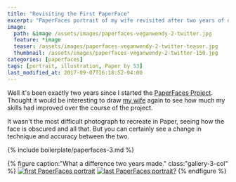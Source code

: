 ```yaml
---
title: "Revisiting the First PaperFace"
excerpt: "PaperFaces portrait of my wife revisited after two years of drawing with Paper."
image: 
  path: &image /assets/images/paperfaces-veganwendy-2-twitter.jpg 
  feature: *image
  teaser: /assets/images/paperfaces-veganwendy-2-twitter-teaser.jpg
  thumbnail: /assets/images/paperfaces-veganwendy-2-twitter-150.jpg
categories: [paperfaces]
tags: [portrait, illustration, Paper by 53]
last_modified_at: 2017-09-07T16:18:52-04:00
---
```


Well it's been exactly two years since I started the [PaperFaces Project](/paperfaces/). Thought it would be interesting to draw [my wife](https://twitter.com/veganwendy) again to see how much my skills had improved over the course of the project.

It wasn't the most difficult photograph to recreate in Paper, seeing how the face is obscured and all that. But you can certainly see a change in technique and accuracy between the two.

{% include boilerplate/paperfaces-3.md %}

{% figure caption:"What a difference two years made." class:"gallery-3-col" %}
[![first PaperFaces portrait](/assets/images/paperfaces-veganwendy-twitter-600.jpg)](/assets/images/paperfaces-veganwendy-twitter.jpg) [![last PaperFaces portrait?](/assets/images/paperfaces-veganwendy-2-twitter-600.jpg)](/assets/images/paperfaces-veganwendy-2-twitter.jpg)
{% endfigure %}

